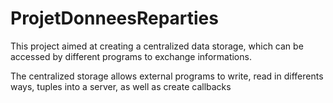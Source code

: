 # ProjetDonneesReparties

This project aimed at creating a centralized data storage, which can be accessed by different programs to exchange informations.

The centralized storage allows external programs to write, read in differents ways, tuples into a server, as well as create callbacks
